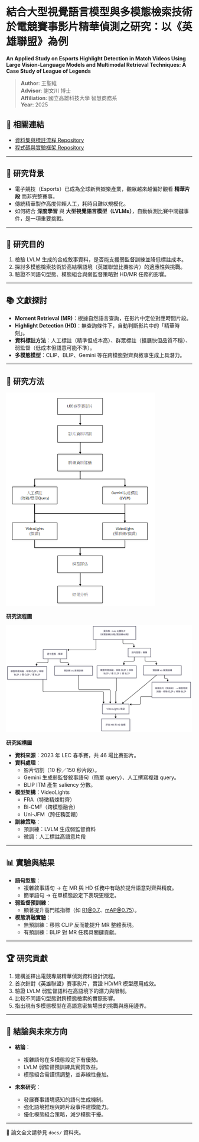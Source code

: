 # 結合大型視覺語言模型與多模態檢索技術於電競賽事影片精華偵測之研究：以《英雄聯盟》為例
**An Applied Study on Esports Highlight Detection in Match Videos Using Large Vision-Language Models and Multimodal Retrieval Techniques: A Case Study of League of Legends**

> **Author**: 王聖維  
> **Advisor**: 謝文川 博士  
> **Affiliation**: 國立高雄科技大學 智慧商務系  
> **Year**: 2025  

## 🔗 相關連結
- [資料集與標註流程 Repository](https://github.com/victor-wang0125/lol-highlight-dataset)
- [程式碼與實驗框架 Repository](https://github.com/victor-wang0125/lol-highlight-codebase)

---

## 📖 研究背景
- 電子競技（Esports）已成為全球新興娛樂產業，觀眾越來越偏好觀看 **精華片段** 而非完整賽事。  
- 傳統精華製作高度仰賴人工，耗時且難以規模化。  
- 如何結合 **深度學習** 與 **大型視覺語言模型（LVLMs）**，自動偵測比賽中關鍵事件，是一項重要挑戰。  

---

## 🎯 研究目的
1. 檢驗 LVLM 生成的合成敘事資料，是否能支援弱監督訓練並降低標註成本。  
2. 探討多模態檢索技術於高結構語境（英雄聯盟比賽影片）的適應性與挑戰。  
3. 驗證不同語句型態、模態組合與弱監督策略對 HD/MR 任務的影響。  

---

## 📚 文獻探討
- **Moment Retrieval (MR)**：根據自然語言查詢，在影片中定位對應時間片段。  
- **Highlight Detection (HD)**：無查詢條件下，自動判斷影片中的「精華時刻」。  
- **資料標註方法**：人工標註（精準但成本高）、群眾標註（擴展快但品質不穩）、弱監督（低成本但語意可能不準）。  
- **多模態模型**：CLIP、BLIP、Gemini 等在跨模態對齊與敘事生成上具潛力。  

---

## 🔬 研究方法
![研究流程圖](docs/figures/研究流程圖.png)

**研究流程圖**

![研究架構圖](docs/figures/研究架構圖.png)

**研究架構圖**
- **資料來源**：2023 年 LEC 春季賽，共 46 場比賽影片。  
- **資料處理**：
  - 影片切割（10 秒／150 秒片段）。  
  - Gemini 生成弱監督敘事語句（簡單 query）、人工撰寫複雜 query。  
  - BLIP ITM 產生 saliency 分數。  
- **模型架構**：VideoLights  
  - FRA（特徵精煉對齊）  
  - Bi-CMF（跨模態融合）  
  - Uni-JFM（跨任務回饋）  
- **訓練策略**：  
  - 預訓練：LVLM 生成弱監督資料  
  - 微調：人工標註高語意片段  

---

## 📊 實驗與結果
- **語句型態**：  
  - 複雜敘事語句 → 在 MR 與 HD 任務中有助於提升語意對齊與精度。  
  - 簡單語句 → 在單模態設定下表現更穩定。  
- **弱監督預訓練**：  
  - 顯著提升高門檻指標（如 R1@0.7、mAP@0.75）。  
- **模態消融實驗**：  
  - 無預訓練：移除 CLIP 反而能提升 MR 整體表現。  
  - 有預訓練：BLIP 對 MR 任務具關鍵貢獻。  

---

## 🏆 研究貢獻
1. 建構並釋出電競專屬精華偵測資料設計流程。  
2. 首次針對《英雄聯盟》賽事影片，實證 HD/MR 模型應用成效。  
3. 驗證 LVLM 弱監督語料在高語境下的潛力與限制。  
4. 比較不同語句型態對跨模態檢索的實際影響。  
5. 指出現有多模態模型在高語意密集場景的挑戰與應用邊界。  

---

## 📄 結論與未來方向
- **結論**：  
  - 複雜語句在多模態設定下有優勢。  
  - LVLM 弱監督預訓練具實質效益。  
  - 模態組合需謹慎調整，並非線性疊加。  

- **未來研究**：  
  - 發展賽事語境感知的語句生成機制。  
  - 強化語境推理與跨片段事件建模能力。  
  - 優化模態組合策略，減少模態干擾。  

---

📎 論文全文請參見 `docs/` 資料夾。  

